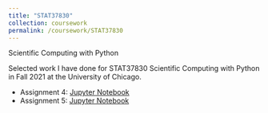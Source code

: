 ```yaml
---
title: "STAT37830"
collection: coursework
permalink: /coursework/STAT37830
---
```


Scientific Computing with Python

Selected work I have done for STAT37830 Scientific Computing with Python in Fall 2021 at the University of Chicago.

- Assignment 4: [Jupyter Notebook](https://github.com/ericsclee/ericsclee.github.io/blob/master/files/STAT37830_4.ipynb)
- Assignment 5: [Jupyter Notebook](https://github.com/ericsclee/ericsclee.github.io/blob/master/files/STAT37830_5.ipynb)
